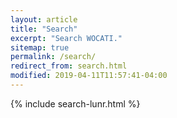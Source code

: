 ```yaml
---
layout: article
title: "Search"
excerpt: "Search WOCATI."
sitemap: true
permalink: /search/
redirect_from: search.html
modified: 2019-04-11T11:57:41-04:00
---
```



{% include search-lunr.html %}
